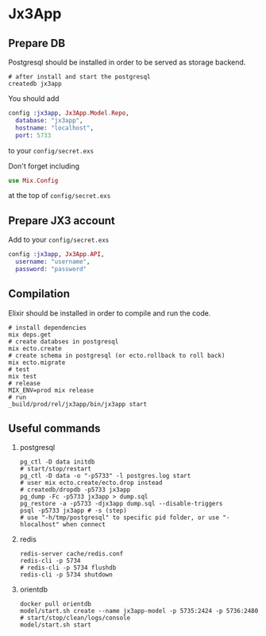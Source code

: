 # Jx3App

## Prepare DB
Postgresql should be installed in order to be served as storage backend.
```shell
# after install and start the postgresql
createdb jx3app
```
You should add
```elixir
config :jx3app, Jx3App.Model.Repo,
  database: "jx3app",
  hostname: "localhost",
  port: 5733
```
to your `config/secret.exs`

Don't forget including
```elixir
use Mix.Config
```
at the top of `config/secret.exs`

## Prepare JX3 account
Add to your `config/secret.exs`
```elixir
config :jx3app, Jx3App.API,
  username: "username",
  password: "password"
```

## Compilation
Elixir should be installed in order to compile and run the code.
```shell
# install dependencies
mix deps.get
# create databses in postgresql
mix ecto.create
# create schema in postgresql (or ecto.rollback to roll back)
mix ecto.migrate
# test
mix test
# release
MIX_ENV=prod mix release
# run
_build/prod/rel/jx3app/bin/jx3app start
```

## Useful commands

1. postgresql
    ```shell
    pg_ctl -D data initdb
    # start/stop/restart
    pg_ctl -D data -o "-p5733" -l postgres.log start
    # user mix ecto.create/ecto.drop instead
    # createdb/dropdb -p5733 jx3app
    pg_dump -Fc -p5733 jx3app > dump.sql
    pg_restore -a -p5733 -djx3app dump.sql --disable-triggers
    psql -p5733 jx3app # -s (step)
    # use "-h/tmp/postgresql" to specific pid folder, or use "-hlocalhost" when connect
    ```
2. redis
    ```shell
    redis-server cache/redis.conf
    redis-cli -p 5734
    # redis-cli -p 5734 flushdb
    redis-cli -p 5734 shutdown
    ```

3. orientdb
    ```shell
    docker pull orientdb
    model/start.sh create --name jx3app-model -p 5735:2424 -p 5736:2480
    # start/stop/clean/logs/console
    model/start.sh start
    ```